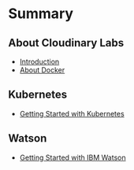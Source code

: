 # Summary

## About Cloudinary Labs

* [Introduction](README.md)
* [About Docker](about-docker.md)

## Kubernetes

* [Getting Started with Kubernetes](/Kubernetes/setup.md)

## Watson

* [Getting Started with IBM Watson](/Watson/intro.md)

